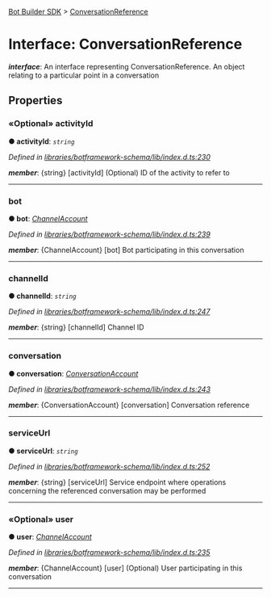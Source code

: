 [Bot Builder SDK](../README.md) > [ConversationReference](../interfaces/botbuilder.conversationreference.md)



# Interface: ConversationReference

*__interface__*: An interface representing ConversationReference. An object relating to a particular point in a conversation



## Properties
<a id="activityid"></a>

### «Optional» activityId

**●  activityId**:  *`string`* 

*Defined in [libraries/botframework-schema/lib/index.d.ts:230](https://github.com/Microsoft/botbuilder-js/blob/f596b7c/libraries/botframework-schema/lib/index.d.ts#L230)*


*__member__*: {string} [activityId] (Optional) ID of the activity to refer to





___

<a id="bot"></a>

###  bot

**●  bot**:  *[ChannelAccount](botbuilder.channelaccount.md)* 

*Defined in [libraries/botframework-schema/lib/index.d.ts:239](https://github.com/Microsoft/botbuilder-js/blob/f596b7c/libraries/botframework-schema/lib/index.d.ts#L239)*


*__member__*: {ChannelAccount} [bot] Bot participating in this conversation





___

<a id="channelid"></a>

###  channelId

**●  channelId**:  *`string`* 

*Defined in [libraries/botframework-schema/lib/index.d.ts:247](https://github.com/Microsoft/botbuilder-js/blob/f596b7c/libraries/botframework-schema/lib/index.d.ts#L247)*


*__member__*: {string} [channelId] Channel ID





___

<a id="conversation"></a>

###  conversation

**●  conversation**:  *[ConversationAccount](botbuilder.conversationaccount.md)* 

*Defined in [libraries/botframework-schema/lib/index.d.ts:243](https://github.com/Microsoft/botbuilder-js/blob/f596b7c/libraries/botframework-schema/lib/index.d.ts#L243)*


*__member__*: {ConversationAccount} [conversation] Conversation reference





___

<a id="serviceurl"></a>

###  serviceUrl

**●  serviceUrl**:  *`string`* 

*Defined in [libraries/botframework-schema/lib/index.d.ts:252](https://github.com/Microsoft/botbuilder-js/blob/f596b7c/libraries/botframework-schema/lib/index.d.ts#L252)*


*__member__*: {string} [serviceUrl] Service endpoint where operations concerning the referenced conversation may be performed





___

<a id="user"></a>

### «Optional» user

**●  user**:  *[ChannelAccount](botbuilder.channelaccount.md)* 

*Defined in [libraries/botframework-schema/lib/index.d.ts:235](https://github.com/Microsoft/botbuilder-js/blob/f596b7c/libraries/botframework-schema/lib/index.d.ts#L235)*


*__member__*: {ChannelAccount} [user] (Optional) User participating in this conversation





___


